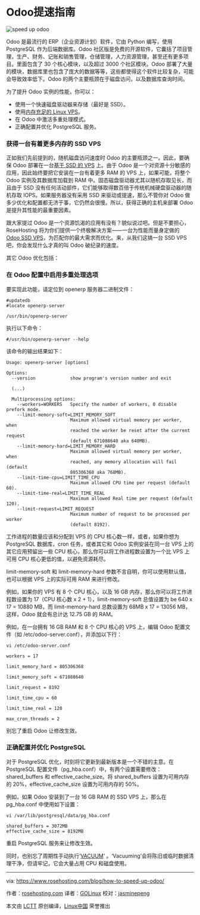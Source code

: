 Odoo提速指南
============================================================

 ![speed up odoo](https://www.rosehosting.com/blog/wp-content/uploads/2016/12/speed-up-odoo.jpg) 

Odoo 是最流行的 ERP（企业资源计划）软件，它由 Python 编写，使用 PostgreSQL 作为后端数据库。Odoo 社区版是免费的开源软件，它囊括了项目管理，生产、财务、记账和销售管理，仓储管理，人力资源管理，甚至还有更多项目。里面包含了 30 个核心模块，以及超过 3000 个社区模块。Odoo 部署了大量的模块，数据库里也包含了庞大的数据等等，这些都使得这个软件比较复杂，可能会导致效率低下。Odoo 的两个主要瓶颈在于磁盘访问，以及数据库查询时间。

为了提升 Odoo 实例的性能，你可以：

*   使用一个快速磁盘驱动器来存储（最好是 SSD）。
*   使用[内存充足的 Linux VPS][1]。
*   在 Odoo 中激活多重处理模式。
*   正确配置并优化 PostgreSQL 服务。

### 获得一台有着更多内存的 SSD VPS

正如我们先前提到的，随机磁盘访问速度时 Odoo 的主要瓶颈之一。因此，要确保 Odoo 部署在一台[基于 SSD 的 VPS][2] 上。由于 Odoo 是一个对资源十分敏感的应用，因此始终要把它安装在一台有着更多 RAM 的 VPS 上，如果可能，将整个 Odoo 实例及其数据库加载到 RAM 中。固态磁盘驱动器尤其以随机存取见长，而且由于 SSD 没有任何活动部件，它们能够取得数百倍于传统机械硬盘驱动器的随机存取 IOPS。如果服务器没有采用 SSD 来驱动或提速，那么不管你对 Odoo 做多少优化和配置都无济于事，它仍然会很慢。所以，获得正确的主机来部署 Odoo 是提升其性能的最重要因素。

跟大家提过 Odoo 是一个资源饥渴的应用有没有？貌似说过吧。但是不要担心，RoseHosting 将为你们提供一个终极解决方案——一台为性能而量身定做的 [Odoo SSD VPS][3]，为匹配你的最大需求而优化。来，从我们这搞一台 SSD VPS 吧，你会发现什么才真的叫 Odoo 破纪录的速度。

其它 Odoo 优化包括：
### 在 Odoo 配置中启用多重处理选项

要实现此功能，请定位到 openerp 服务器二进制文件：
```
#updatedb
#locate openerp-server

/usr/bin/openerp-server
```

执行以下命令：

```
#/usr/bin/openerp-server --help
```

该命令的输出结果如下：

```
Usage: openerp-server [options]

Options:
  --version             show program's version number and exit

  (...)

  Multiprocessing options:
    --workers=WORKERS   Specify the number of workers, 0 disable prefork mode.
    --limit-memory-soft=LIMIT_MEMORY_SOFT
                        Maximum allowed virtual memory per worker, when
                        reached the worker be reset after the current request
                        (default 671088640 aka 640MB).
    --limit-memory-hard=LIMIT_MEMORY_HARD
                        Maximum allowed virtual memory per worker, when
                        reached, any memory allocation will fail (default
                        805306368 aka 768MB).
    --limit-time-cpu=LIMIT_TIME_CPU
                        Maximum allowed CPU time per request (default 60).
    --limit-time-real=LIMIT_TIME_REAL
                        Maximum allowed Real time per request (default 120).
    --limit-request=LIMIT_REQUEST
                        Maximum number of request to be processed per worker
                        (default 8192).
```

工作进程的数量应该和分配到 VPS 的 CPU 核心数一样，或者，如果你想为 PostgreSQL 数据库，cron 任务，或者其它和 Odoo 实例安装在同一台 VPS 上的其它应用预留出一些 CPU 核心，那么你可以将工作进程数设置为一个比 VPS 上可用 CPU 核心更低的值，以避免资源耗尽。

limit-memory-soft 和 limit-memory-hard 参数不言自明，你可以使用默认值，也可以根据 VPS 上的实际可用 RAM 来进行修改。 

例如，如果你的 VPS 有 8 个 CPU 核心，以及 16 GB 内存，那么你可以将工作进程数设置为 17（CPU 核心数 x 2 + 1），limit-memory-soft 总值设置为 be 640 x 17 = 10880 MB，而 limit-memory-hard 总数设置为 68MB x 17 = 13056 MB，这样，Odoo 就会有总计达 12.75 GB 的 RAM。

例如，在一台拥有 16 GB RAM 和 8 个 CPU 核心的 VPS 上，编辑 Odoo 配置文件（如 /etc/odoo-server.conf），并添加以下行：
```
vi /etc/odoo-server.conf
```

```
workers = 17

limit_memory_hard = 805306368

limit_memory_soft = 671088640

limit_request = 8192

limit_time_cpu = 60

limit_time_real = 120

max_cron_threads = 2
```
别忘了重启 Odoo 让修改生效。

### 正确配置并优化 PostgreSQL

对于 PostgreSQL 优化，时刻将它更新到最新版本是一个不错的主意。在 PostgreSQL 配置文件（pg_hba.conf）中，有两个设置需要修改：shared_buffers 和 effective_cache_size。将 shared_buffers 设置为可用内存的 20%，effective_cache_size 设置为可用内存的 50%。

例如，如果 Odoo 安装到了一台 16 GB RAM 的 SSD VPS 上，那么在 pg_hba.conf 中使用如下设置：
```
vi /var/lib/postgresql/data/pg_hba.conf
```

```
shared_buffers = 3072MB
effective_cache_size = 8192MB
```
重启 PostgreSQL 服务来让修改生效。

同时，也别忘了周期性手动执行‘[VACUUM][4]‘ 。‘Vacuuming’会将陈旧或临时数据清理干净，但请牢记，它会大量占用 CPU 和磁盘使用。

--------------------------------------------------------------------------------

via: https://www.rosehosting.com/blog/how-to-speed-up-odoo/

作者：[rosehosting.com][a]
译者：[GOLinux](https://github.com/GOLinux)
校对：[jasminepeng](https://github.com/jasminepeng)

本文由 [LCTT](https://github.com/LCTT/TranslateProject) 原创编译，[Linux中国](https://linux.cn/) 荣誉推出

[a]:https://www.rosehosting.com/
[1]:https://www.rosehosting.com/linux-vps-hosting.html
[2]:https://www.rosehosting.com/linux-vps-hosting.html
[3]:https://www.rosehosting.com/odoo-hosting.html
[4]:https://wiki.postgresql.org/wiki/Introduction_to_VACUUM,_ANALYZE,_EXPLAIN,_and_COUNT
